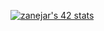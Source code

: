 [![zanejar's 42 stats](https://badge.mediaplus.ma/levi/zanejar)](https://github.com/oakoudad/badge42)
